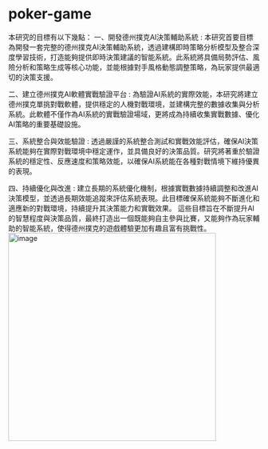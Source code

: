 # poker-game

本研究的目標有以下幾點：
一、開發德州撲克AI決策輔助系統 : 本研究首要目標為開發一套完整的德州撲克AI決策輔助系統，透過建構即時策略分析模型及整合深度學習技術，打造能夠提供即時決策建議的智能系統。此系統將具備局勢評估、風險分析和策略生成等核心功能，並能根據對手風格動態調整策略，為玩家提供最適切的決策支援。

二、建立德州撲克AI軟體實戰驗證平台 : 為驗證AI系統的實際效能，本研究將建立德州撲克單挑對戰軟體，提供穩定的人機對戰環境，並建構完整的數據收集與分析系統。此軟體不僅作為AI系統的實戰驗證場域，更將成為持續收集實戰數據、優化AI策略的重要基礎設施。

三、系統整合與效能驗證 : 透過嚴謹的系統整合測試和實戰效能評估，確保AI決策系統能夠在實際對戰環境中穩定運作，並具備良好的決策品質。研究將著重於驗證系統的穩定性、反應速度和策略效能，以確保AI系統能在各種對戰情境下維持優異的表現。

四、持續優化與改進 : 建立長期的系統優化機制，根據實戰數據持續調整和改進AI決策模型，並透過長期效能追蹤來評估系統表現。此目標確保系統能夠不斷進化和適應新的對戰環境，持續提升其決策能力和實戰效果。
這些目標旨在不斷提升AI的智慧程度與決策品質，最終打造出一個既能夠自主參與比賽，又能夠作為玩家輔助的智能系統，使得德州撲克的遊戲體驗更加有趣且富有挑戰性。
<img width="416" alt="image" src="https://github.com/user-attachments/assets/b30a57b0-1fcd-439b-ab74-d6aa7fca8645" />

